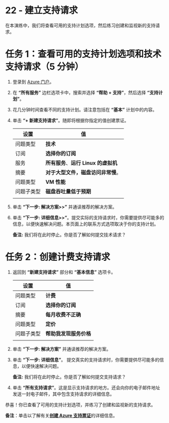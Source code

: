 ﻿---
wts:
    title: '22 - 创建支持请求（5 分钟）'
    module: '目前未在当前考试中使用'
---
# 22 - 建立支持请求

在本演练中，我们将查看可用的支持计划选项，然后练习创建和监视新的支持请求。

# 任务 1：查看可用的支持计划选项和技术支持请求（5 分钟）

1. 登录到 [Azure 门户](https://portal.azure.com)。

2. 在 **“所有服务”** 边栏选项卡中，搜索并选择 **“帮助 + 支持”**，然后选择 **“支持计划”**。

3. 花几分钟时间查看不同的支持计划。请注意包括在 **“基本”** 计划中的内容。 

4. 单击 **“+ 新建支持请求”**。随即将根据你指定的值创建票证。 

    | 设置 | 值|
    |----|--------|
    | 问题类型| **技术** |
    | 订阅 | **选择你的订阅** |
    | 服务 | **所有服务**、**运行 Linux 的虚拟机** |
    | 摘要 | **对于大型文件，磁盘访问非常慢**。 |
    | 问题类型 | **VM 性能** |
    | 问题子类型 | **磁盘吞吐量低于预期** |    
    | | |

5. 单击 **“下一步: 解决方案>>”** 并通读推荐的解决方案。

6. 单击 **“下一步: 详细信息>>”**。提交实际的支持请求时，你需要提供尽可能多的信息，以便快速解决问题。本页面上的联系方式选项取决于你的支持计划。 

    **备注:** 我们将在此时停止。你是否了解如何提交技术请求？

# 任务 2：创建计费支持请求

1. 返回到 **“新建支持请求”** 部分和 **“基本信息”** 选项卡。 

    | 设置 | 值|
    |----|--------|
    | 问题类型| **计费** |
    | 订阅 | **选择你的订阅** |
    | 摘要 | **每月收费不正确** |
    | 问题类型 | **定价** |
    | 问题子类型 | **帮助我发现服务价格** |    
    | | |

2. 单击 **“下一步: 解决方案”** 并通读推荐的解决方案。

3. 单击 **“下一步: 详细信息”**。  提交真实的支持请求时，你需要提供尽可能多的信息，以便快速解决问题。 

    **备注:** 我们将在此时停止。你是否了解如何提交支持请求？

4. 单击 **“所有支持请求”**。这是显示支持请求的地方。还会向你的电子邮件地址发送一封电子邮件，其中包含支持请求的详细信息。

恭喜！你已查看了可用的支持计划选项，并练习了创建和监视新的支持请求。

**备注**：单击以了解有关[**创建 Azure 支持票证**](https://azure.microsoft.com/zh-cn/support/create-ticket)的详细信息。
